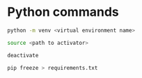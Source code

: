 # Python commands

```bash
python -m venv <virtual environment name>
```

```bash
source <path to activator>
```

```bash
deactivate
```

```bash
pip freeze > requirements.txt
```
